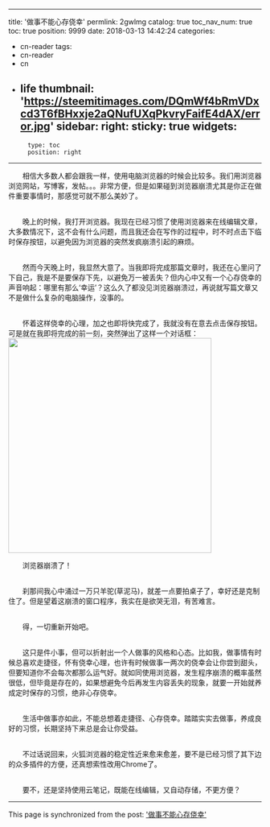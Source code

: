 
---
title: '做事不能心存侥幸'
permlink: 2gwlmg
catalog: true
toc_nav_num: true
toc: true
position: 9999
date: 2018-03-13 14:42:24
categories:
- cn-reader
tags:
- cn-reader
- cn
- life
thumbnail: 'https://steemitimages.com/DQmWf4bRmVDxcd3T6fBHxxje2aQNufUXqPkvryFaifE4dAX/error.jpg'
sidebar:
    right:
        sticky: true
widgets:
    -
        type: toc
        position: right
---


<html>
<p>　　相信大多数人都会跟我一样，使用电脑浏览器的时候会比较多。我们用浏览器浏览网站，写博客，发帖。。。非常方便，但是如果碰到浏览器崩溃尤其是你正在做件重要事情时，那感觉可就不那么美妙了。<br>
&nbsp;</p>
<p>　　晚上的时候，我打开浏览器。我现在已经习惯了使用浏览器来在线编辑文章，大多数情况下，这不会有什么问题，而且我还会在写作的过程中，时不时点击下临时保存按钮，以避免因为浏览器的突然发疯崩溃引起的麻烦。<br>
&nbsp;</p>
<p>　　然而今天晚上时，我显然大意了。当我即将完成那篇文章时，我还在心里问了下自己，我是不是要保存下先，以避免万一被丢失？但内心中又有一个心存侥幸的声音响起：哪里有那么‘幸运’？这么久了都没见浏览器崩溃过，再说就写篇文章又不是做什么复杂的电脑操作，没事的。<br>
&nbsp;</p>
<p>　　怀着这样侥幸的心理，加之也即将快完成了，我就没有在意去点击保存按钮。可是就在我即将完成的前一刻，突然弹出了这样一个对话框：<br>
<img src="https://steemitimages.com/DQmWf4bRmVDxcd3T6fBHxxje2aQNufUXqPkvryFaifE4dAX/error.jpg" width="404" height="427"/></p>
<p>　　浏览器崩溃了！<br>
&nbsp;</p>
<p>　　刹那间我心中涌过一万只羊驼(草泥马)，就差一点要拍桌子了，幸好还是克制住了。但是望着这崩溃的窗口程序，我实在是欲哭无泪，有苦难言。<br>
&nbsp;</p>
<p>　　得，一切重新开始吧。<br>
&nbsp;</p>
<p>　　这只是件小事，但可以折射出一个人做事的风格和心态。比如我，做事情有时候总喜欢走捷径，怀有侥幸心理，也许有时候做事一两次的侥幸会让你尝到甜头，但要知道你不会每次都那么运气好。就如同使用浏览器，发生程序崩溃的概率虽然很低，但毕竟是存在的，如果想避免今后再发生内容丢失的现象，就要一开始就养成定时保存的习惯，绝非心存侥幸。<br>
&nbsp;</p>
<p>　　生活中做事亦如此，不能总想着走捷径、心存侥幸。踏踏实实去做事，养成良好的习惯，长期坚持下来总是会让你受益。<br>
&nbsp;</p>
<p>　　不过话说回来，火狐浏览器的稳定性近来愈来愈差，要不是已经习惯了其下边的众多插件的方便，还真想索性改用Chrome了。<br>
&nbsp;</p>
<p>　　要不，还是坚持使用云笔记，既能在线编辑，又自动存储，不更方便？</p>
</html>

- - -

This page is synchronized from the post: ['做事不能心存侥幸'](https://steemit.com/@rivalhw/2gwlmg)
